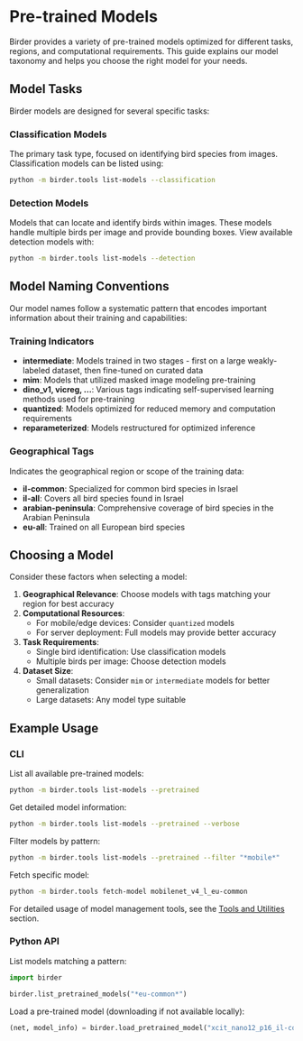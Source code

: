 # Pre-trained Models

Birder provides a variety of pre-trained models optimized for different tasks, regions, and computational requirements. This guide explains our model taxonomy and helps you choose the right model for your needs.

## Model Tasks

Birder models are designed for several specific tasks:

### Classification Models

The primary task type, focused on identifying bird species from images. Classification models can be listed using:

```sh
python -m birder.tools list-models --classification
```

### Detection Models

Models that can locate and identify birds within images. These models handle multiple birds per image and provide bounding boxes. View available detection models with:

```sh
python -m birder.tools list-models --detection
```

## Model Naming Conventions

Our model names follow a systematic pattern that encodes important information about their training and capabilities:

### Training Indicators

- **intermediate**: Models trained in two stages - first on a large weakly-labeled dataset, then fine-tuned on curated data
- **mim**: Models that utilized masked image modeling pre-training
- **dino_v1, vicreg, ...**: Various tags indicating self-supervised learning methods used for pre-training
- **quantized**: Models optimized for reduced memory and computation requirements
- **reparameterized**: Models restructured for optimized inference

### Geographical Tags

Indicates the geographical region or scope of the training data:

- **il-common**: Specialized for common bird species in Israel
- **il-all**: Covers all bird species found in Israel
- **arabian-peninsula**: Comprehensive coverage of bird species in the Arabian Peninsula
- **eu-all**: Trained on all European bird species

## Choosing a Model

Consider these factors when selecting a model:

1. **Geographical Relevance**: Choose models with tags matching your region for best accuracy
2. **Computational Resources**:
    - For mobile/edge devices: Consider `quantized` models
    - For server deployment: Full models may provide better accuracy
3. **Task Requirements**:
    - Single bird identification: Use classification models
    - Multiple birds per image: Choose detection models
4. **Dataset Size**:
    - Small datasets: Consider `mim` or `intermediate` models for better generalization
    - Large datasets: Any model type suitable

## Example Usage

### CLI

List all available pre-trained models:

```bash
python -m birder.tools list-models --pretrained
```

Get detailed model information:

```bash
python -m birder.tools list-models --pretrained --verbose
```

Filter models by pattern:

```bash
python -m birder.tools list-models --pretrained --filter "*mobile*"
```

Fetch specific model:

```bash
python -m birder.tools fetch-model mobilenet_v4_l_eu-common
```

For detailed usage of model management tools, see the [Tools and Utilities](tools/index.md) section.

### Python API

List models matching a pattern:

```python
import birder

birder.list_pretrained_models("*eu-common*")
```

Load a pre-trained model (downloading if not available locally):

```python
(net, model_info) = birder.load_pretrained_model("xcit_nano12_p16_il-common", inference=True)
```
